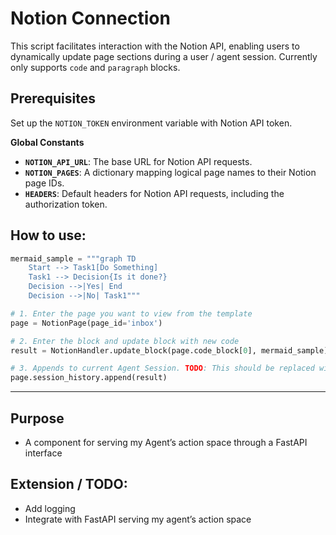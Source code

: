 # Notion Connection

This script facilitates interaction with the Notion API, enabling users to dynamically update page sections during a user / agent session. 
Currently only supports `code` and `paragraph` blocks. 

## Prerequisites
Set up the `NOTION_TOKEN` environment variable with Notion API token. 

**Global Constants**

- **`NOTION_API_URL`**: The base URL for Notion API requests.
- **`NOTION_PAGES`**: A dictionary mapping logical page names to their Notion page IDs.
- **`HEADERS`**: Default headers for Notion API requests, including the authorization token.
  
## How to use:
```python
mermaid_sample = """graph TD
    Start --> Task1[Do Something]
    Task1 --> Decision{Is it done?}
    Decision -->|Yes| End
    Decision -->|No| Task1"""

# 1. Enter the page you want to view from the template
page = NotionPage(page_id='inbox')

# 2. Enter the block and update block with new code
result = NotionHandler.update_block(page.code_block[0], mermaid_sample)

# 3. Appends to current Agent Session. TODO: This should be replaced with Logging
page.session_history.append(result)
```
---
## Purpose 
- A component for serving my Agent’s action space through a FastAPI interface

## Extension / TODO:

- Add logging
- Integrate with FastAPI serving my agent’s action space
  
